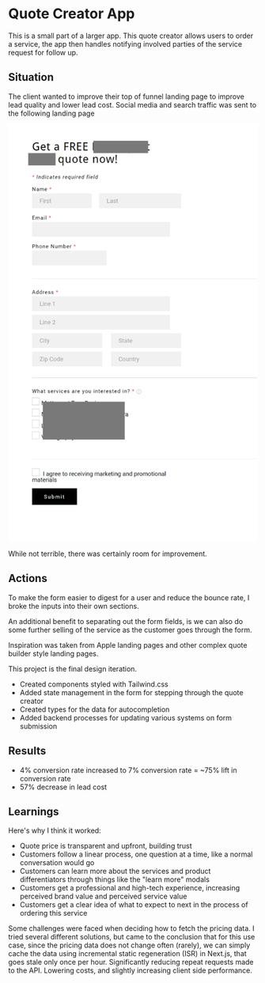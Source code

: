 # Quote Creator App

This is a small part of a larger app. This quote creator allows users to order a service, the app then handles notifying involved parties of the service request for follow up.


## Situation

The client wanted to improve their top of funnel landing page to improve lead quality and lower lead cost.
Social media and search traffic was sent to the following landing page

![original landing screenshot](./original-landing.png)

While not terrible, there was certainly room for improvement.


## Actions

To make the form easier to digest for a user and reduce the bounce rate, I broke the inputs into their own sections. 

An additional benefit to separating out the form fields, is we can also do some further selling of the service 
as the customer goes through the form.

Inspiration was taken from Apple landing pages and other complex quote builder style landing pages.

This project is the final design iteration.

- Created components styled with Tailwind.css
- Added state management in the form for stepping through the quote creator
- Created types for the data for autocompletion
- Added backend processes for updating various systems on form submission


## Results

- 4% conversion rate increased to 7% conversion rate = ~75% lift in conversion rate
- 57% decrease in lead cost

## Learnings
 Here's why I think it worked:
- Quote price is transparent and upfront, building trust
- Customers follow a linear process, one question at a time, like a normal conversation would go
- Customers can learn more about the services and product differentiators through things like the "learn more" modals
- Customers get a professional and high-tech experience, increasing perceived brand value and perceived service value
- Customers get a clear idea of what to expect to next in the process of ordering this service

Some challenges were faced when deciding how to fetch the pricing data. I tried several different solutions,
but came to the conclusion that for this use case, since the pricing data does not change often (rarely), we can
simply cache the data using incremental static regeneration (ISR) in Next.js, that goes stale only once per hour. Significantly
reducing repeat requests made to the API. Lowering costs, and slightly increasing client side performance.
